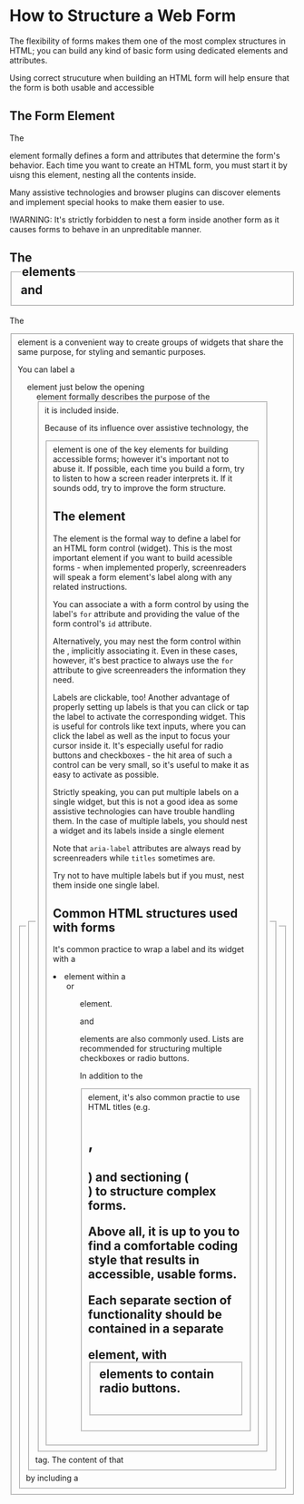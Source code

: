 # How to Structure a Web Form #
The flexibility of forms makes them one of the most complex structures in HTML; you can build any kind of basic form using dedicated elements and attributes. 

Using correct strucuture when building an HTML form will help ensure that the form is both usable and accessible

## The Form Element ## 
The <form> element formally defines a form and attributes that determine the form's behavior. Each time you want to create an HTML form, you must start it by uisng this element, nesting all the contents inside. 

Many assistive technologies and browser plugins can discover <form> elements and implement special hooks to make them easier to use. 

!WARNING: It's strictly forbidden to nest a form inside another form as it causes forms to behave in an unpreditable manner. 

## The <fieldset> and <legend> elements ##
The <fieldset> element is a convenient way to create groups of widgets that share the same purpose, for styling and semantic purposes.

You can label a <fieldset> by including a <legend> element just below the opening <fieldset> tag. The content of that <legend> element formally describes the purpose of the <fieldset> it is included inside. 

Because of its influence over assistive technology, the <fieldset> element is one of the key elements for building accessible forms; however it's important not to abuse it. If possible, each time you build a form, try to listen to how a screen reader interprets it. If it sounds odd, try to improve the form structure. 

## The <label> element ##
The <label> element is the formal way to define a label for an HTML form control (widget). This is the most important element if you want to build acessible forms - when implemented properly, screenreaders will speak a form element's label along with any related instructions. 

You can associate a <label> with a form control by using the label's `for` attribute and providing the value of the form control's `id` attribute.

Alternatively, you may nest the form control within the <label>, implicitly associating it. Even in these cases, however, it's best practice to always use the `for` attribute to give screenreaders the information they need. 

Labels are clickable, too!
  Another advantage of properly setting up labels is that you can click or tap the label to activate the corresponding widget. This is useful for controls like text inputs, where you can click the label as well as the input to focus your cursor inside it. 
  It's especially useful for radio buttons and checkboxes - the hit area of such a control can be very small, so it's useful to make it as easy to activate as possible.

Strictly speaking, you can put multiple labels on a single widget, but this is not a good idea as some assistive technologies can have trouble handling them.
  In the case of multiple labels, you should nest a widget and its labels inside a single <label> element

Note that `aria-label` attributes are always read by screenreaders while `titles` sometimes are.

Try not to have multiple labels but if you must, nest them inside one single label.

## Common HTML structures used with forms ##
It's common practice to wrap a label and its widget with a <li> element within a <ul> or <ol> element.

<p> and <div> elements are also commonly used. Lists are recommended for structuring multiple checkboxes or radio buttons.

In addition to the <fieldset> element, it's also common practie to use HTML titles (e.g. <h1>, <h2>) and sectioning (<section>) to structure complex forms.

Above all, it is up to you to find a comfortable coding style that results in accessible, usable forms. 

Each separate section of functionality should be contained in a separate <section> element, with <fieldset> elements to contain radio buttons.
